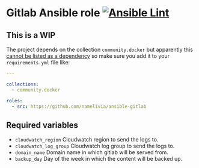 # Gitlab Ansible role [![Ansible Lint](https://github.com/namelivia/ansible-gitlab/actions/workflows/ansible-lint.yml/badge.svg)](https://github.com/namelivia/ansible-gitlab/actions/workflows/ansible-lint.yml)

## This is a WIP

The project depends on the collection `community.docker` but apparently this [cannot be listed as a dependency](https://github.com/ansible/ansible/issues/62847) so make sure you add it to your `requirements.yml` file like:

```yml
---

collections:
  - community.docker

roles:
  - src: https://github.com/namelivia/ansible-gitlab
```

## Required variables
 - `cloudwatch_region` Cloudwatch region to send the logs to.
 - `cloudwatch_log_group` Cloudwatch log group to send the logs to.
 - `domain_name` Domain name in which gitlab will be served from.
 - `backup_day` Day of the week in which the content will be backed up.
